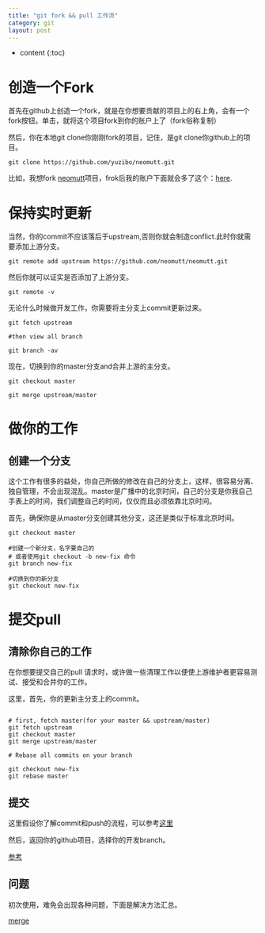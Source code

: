 ```yaml
---
title: "git fork && pull 工作流"
category: git
layout: post
---
```


* content
{:toc}

# 创造一个Fork

首先在github上创造一个fork，就是在你想要贡献的项目上的右上角，会有一个fork按钮。单击，就将这个项目fork到你的账户上了（fork俗称复制）

然后，你在本地git clone你刚刚fork的项目，记住，是git clone你github上的项目。

```git
git clone https://github.com/yuzibo/neomutt.git
```


比如，我想fork [neomutt](https://github.com/neomutt/neomutt)项目，frok后我的账户下面就会多了这个：[here](https://github.com/yuzibo/neomutt).

# 保持实时更新

当然，你的commit不应该落后于upstream,否则你就会制造conflict.此时你就需要添加上游分支。

```git
git remote add upstream https://github.com/neomutt/neomutt.git
```
然后你就可以证实是否添加了上游分支。

```git
git remote -v
```

无论什么时候做开发工作，你需要将主分支上commit更新过来。

```git
git fetch upstream

#then view all branch

git branch -av
```

现在，切换到你的master分支and合并上游的主分支。

```git
git checkout master

git merge upstream/master

```

# 做你的工作

## 创建一个分支

这个工作有很多的益处，你自己所做的修改在自己的分支上，这样，很容易分离、独自管理，不会出现混乱。master是广播中的北京时间，自己的分支是你我自己手表上的时间，我们调整自己的时间，仅仅而且必须依靠北京时间。

首先，确保你是从master分支创建其他分支，这还是类似于标准北京时间。

```git
git checkout master

#创建一个新分支，名字要自己的
# 或者使用git checkout -b new-fix 命令
git branch new-fix

#切换到你的新分支
git checkout new-fix
```

# 提交pull

## 清除你自己的工作

在你想要提交自己的pull 请求时，或许做一些清理工作以便使上游维护者更容易测试、接受和合并你的工作。

这里，首先，你的更新主分支上的commit。

```git

# first, fetch master(for your master && upstream/master)
git fetch upstream
git checkout master
git merge upstream/master

# Rebase all commits on your branch

git checkout new-fix
git rebase master

```
## 提交

这里假设你了解commit和push的流程，可以参考[这里](http://www.aftermath.cn/GitTest.html)

然后，返回你的github项目，选择你的开发branch。


[参考](https://gist.github.com/Chaser324/ce0505fbed06b947d962)


## 问题

初次使用，难免会出现各种问题，下面是解决方法汇总。

[merge](https://stackoverflow.com/questions/10298291/cannot-push-to-github-keeps-saying-need-merge)








